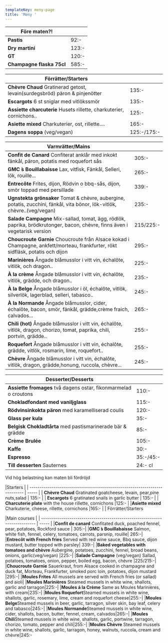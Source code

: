 ```yaml
---
templateKey: meny-page
title: 'Meny '
---
```

| Före maten?!              |       |
| ------------------------- | ----- |
| **Pastis**                | 92:-  |
| **Dry martini**           | 123:- |
| **GT**                    | 120:- |
| **Champagne flaska 75cl** | 585:- |

| Förrätter/Starters                                                          |       |
| --------------------------------------------------------------------------- | ----- |
| **Chèvre Chaud** Gratinerad getost, levain(surdegsbröd) päron & pinjenötter | 135:- |
| **Escargots** 6 st sniglar med vitlökssmör                                  | 135:- |
| **Assiette charcuterie** Husets rillette, charkuterier, cornichons..        |125:- |
|**Asiette mixed** Charkuterier, ost, rillette.... |165:- |
|**Dagens soppa** (veg/vegan)  |125:-/175:-|  

| Varmrätter/Mains                                                                                       |       |
| ------------------------------------------------------------------------------------------------------ | ----- |
|**Confit de Canard** Confiterat anklår med inkokt fänkål, päron, potatis med roquefort sås| 305:-|
|**GMC ́s Bouillabaisse** Lax, vitfisk, Fänkål, Selleri, lök, rouille...| 265:-| 
|**Entrecôte** Frites, dijon, Rödvin o bbq-sås, dijon, smör toppad med persillade | 339:-|
|**Ugnstekta grönsaker** Tomat & chèvre, aubergine, potatis, zucchini, fänkål, vita bönor, lök-vitlök, chèvre..(veg/vegan) |235:-|
|**Salade Campagne** Mix-sallad, tomat, ägg, rödlök, paprika, brödkrutonger, bacon, chèvre, finns även i vegetarisk version|215/225:-| 
|**Choucroute Garnie** Choucroute från Alsace kokad i Champagne, ankfett/morteau, frankfurter, rökt sidfläsk, potatis och dijon|295:-|
| **Marinières** Ångade blåmusslor i vitt vin, échalôte, vitlök, och dragon..                                               | 225:- |
| **À la crème**  Ångade blåmusslor i vitt vin, échalôte, vitlök, grädde, och dragon..                                      | 235:- |
| **À la Belge** Ångade blåmusslor i öl, échalôte, vitlök, silverlök, lagerblad, selleri, tabasco..                         | 245:- |
| **À la Normande** Ångade blåmusslor, cider, échalôte, bacon, smör, fänkål, grädde,crème fraich, calvados...|265:- |
|**Chili (hot)** Ångade blåmusslor i vitt vin, échalôte, vitlök, dragon, chorizo, tomat, paprika, chili, portvin, grädde.. | 255:- |
| **Roquefort** Ångade blåmusslor i vitt vin, échalôte, grädde, vitlök, rosmarin, lime, roquefort..                         | 255:- |
| **Chèvre** Ångade blåmusslor i vitt vin, échalôte, vitlök, dragon, grädde,honung, ruccola, chèvre...                               | 245:- |


| Desserter/Desserts                                              |         |
| --------------------------------------------------------------- | ------- |
| **Assiette fromages** två dagens ostar, fikonmarmelad o croutons |110:-    |
| **Chokladfondant med vaniljglass**                              | 115:-   |
|**Rödvinsinkokta päron** med karamelliserad coulis  |120:-|
| **Glass per kula**                                     | 35:-    |
| **Belgisk Chokladtårta** med pastismarinerade bär & grädde  | 85:-    |
|**Crème Brulée** |105:-
| **Kaffe** |30:-|                                                             
| **Espresso** |35:-/45:-|                                                    
| **Till desserten** Sauternes                                    | 24:- cl |

Vid hög belastning kan maten bli fördröjd
                                                          

|Starters      |
| --------------------------------------------------------------------------- | ----- |
| **Chèvre Chaud** Gratinated goatcheese, levain, pear,pine nuts,salad | 135:- |
| **Escargots** 6 gratinated snails in garlic butter                                  | 135:- |
| **Charcuterie plate** with the house rillette, cornichons        |125:- |
|**Asiette mixed** Charkuterie, cheese, rillette, cornichons |165:- |
| Förrätter/Starters                                                          

|Main courses       |
| --------------------------------------------------------------------------- | ----- |
|**Confit de canard** Confitated duck, poached fennel, pear, potatoes,  Rockford sauce | 305:-|
|**GMC ́s Bouillabaisse** Salmon, white fish, fennel, celery, tomatoes, carrots, parsnip, rouille| 265:-| 
|**Entrecôt with French fries** Served with red wine sauce, Bbq sauce, dijon mustard, butter topped with parsley| 339:-|
|**Baked vegetables with tomatoes and chèvre** Aubergine, potatoes, zucchini, fennel, broad beans, onions, garlic(veg/vegan) |225:-|
|**Salade Campagne**  (veg/vegan) Sallad, potatoes, tomatoes, onion, pepper, boiled egg, bacon, chèvre |225/215:-| 
|**Choucroute Garnie** Sauerkraut, from Alsace cooked in champagne and duck fat, Morteau, Frankfurter, smoked porc loin, potatoes, dijon mustard |295:-|
|**Moules Frites** All mussels are served with French fries (or sallad) and aioli|
|**Moules Marinières** Steamed mussels in white wine, shallots, garlic and tarragon|225:-|
|**Moules á la Crème**						 Same as Moules Marinières, with cream|235:-|
|**Moules Roquefort**Steamed mussels in white wine, shallots, garlic, rosemary, lime, cream and roquefort cheese|255:-|
|**Moules Belge**Steamed mussels in beer, garlic, tarragon, silver skin, bay leaf, celery and tabasco|245:-|
|**Moules Normande**Steamed mussels in white wine, cider, shallots, bacon, butter, fennel, cream, calvados|265:-|
|**Moules Chili**Steamed mussels in white wine, shallots, garlic, portwine, tarragon, chorizo, tomato, pepper and chili|255:-|
|**Moules Chèvre** Steamed mussels in white wine, shallots, garlic, tarragon, honey, walnuts, ruccola, cream and chèvre|245:- 




 

